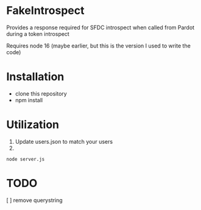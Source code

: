 # FakeIntrospect
Provides a response required for SFDC introspect when called from Pardot during a token introspect

Requires node 16 (maybe earlier, but this is the version I used to write the code)

# Installation
- clone this repository
- npm install
  
# Utilization
1. Update users.json to match your users
2. 
```
node server.js
```


# TODO
[ ] remove querystring 

